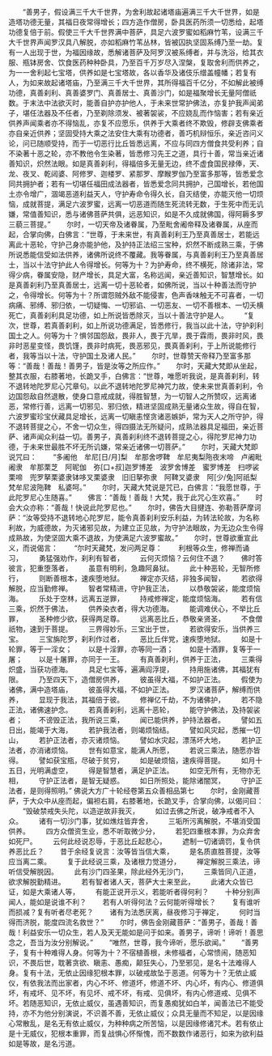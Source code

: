 <!-- { "loadSidebar": true } -->
　　“善男子，假设满三千大千世界，为舍利故起诸塔庙遍满三千大千世界，如是造塔功德无量，其福日夜常得增长；四方造作僧房，卧具医药所须一切悉给，起塔功德复倍于前。假使三千大千世界满中菩萨，具足六波罗蜜如稻麻竹苇，设满三千大千世界声闻罗汉具八解脱，亦如稻麻竹苇丛林，皆被囚执坚固系缚乃至一劫。复有一人出现于世，为福因缘故，悉解诸菩萨及阿罗汉被系缚者，并与洗浴，给其衣服、瓶钵房舍、饮食医药种种卧具，乃至百千万岁尽入涅槃，复取舍利而供养之，为一一舍利起七宝塔，供养如是七宝塔故，各以香华及诸伎乐缯盖幢幡；若复有人，为如来故起诸塔庙，乃至满三千大千世界，其所得福百千亿分，不如解此被缚功德，真善刹利、真善婆罗门、真善居士、真善沙门，如是福聚增长无量阿僧祇数。于末法中法欲灭时，能善自护亦护他人，于未来世常护佛法，亦复护我声闻弟子，堪任法器及不任者，乃至剃除须发、被著袈裟，不应娆乱而作恼害；若有亲近供养声闻乘者亦不得恼乱，亦复不应愿乐，供养于大乘者终不欺毁，修辟支佛乘者亦自亲近供养；坚固受持大乘之法安住大乘有功德者，善巧机辩恒乐，亲近咨问义论，问已随顺受持，而于一切恶行比丘皆悉远离，不应与同四方僧食共受利养；自不染著十恶之轮，亦不教他令生染著，皆悉修习先王之道，具行十善，常当亲近诸善知识，炽然法眼。如是真善刹利，得福倍多无量无边，终不虚食国民禄俸，天、龙、夜叉、乾闼婆、阿修罗、迦楼罗、紧那罗、摩睺罗伽乃至富多那等，皆悉爱念同共拥护者；若有一切堪任福田成法器者，皆悉爱念同共拥护，己国增长，若他国土亦令增广，涸竭恶道利益天人，守护寿命令得久长，自灭结使，亦能灭他一切烦恼，成就菩提，满足六波罗蜜，远离一切恶道而随生死流转无数，于生死中而无讥嫌，常值善知识，悉与诸佛菩萨共俱，远恶知识，如是不久成就佛国，得阿耨多罗三藐三菩提。”
　　尔时，一切天帝及诸眷属，乃至毗舍阇帝释及诸眷属，从座而起，合掌向佛，白佛言：“世尊，于未来世，有真善刹利王乃至真善居士，若能远离此十恶轮，守护己身亦能护他，及护持正法绍三宝种，炽然不断成熟三乘，于佛所说悉能信受如法供养，诸佛所说终不覆藏。我等眷属，与真善刹利王乃至真善居士，当以十法守护此人令得增长。何等为十？为护寿命，终不横死，除诸非法，常得少病，眷属安隐，财产增长，具足大富，名称远闻，亲近善知识，智慧增长。如是真善刹利乃至真善居士，远离一切十恶轮者，如佛所说，当以十种善法而守护之，令得增长。何等为十？所谓怨贼外敌不能侵害，色声香味触无不可喜者，一切病痛、邪缚、邪归依，一切疑悔、一切邪谄、一切恶友、一切不善根本、一切夭横死亡，真善刹利具足功德，如上所说皆悉除灭，当以十善法守护是人。
　　“复次，世尊，若真善刹利，如上所说功德满足，皆悉修行，我当以此十法，守护刹利国土之人。何等为十？惧邻国怨敌，畏非人，畏于亢旱，畏于霖雨，畏非时风，畏非时恶星变怪，畏饥馑，畏非时病死，畏恶邪见，畏真善刹利，于上所说能修行者，我等当以十法，守护国土及诸人民。”
　　尔时，世尊赞天帝释乃至富多那等：“善哉！善哉！善男子，皆是汝等之所应作。”
　　尔时，天藏大梵即从坐起，整其衣服，右膝著地，长跪叉手，白佛言：“世尊，唯愿听我说，是真善刹利，转不退转地陀罗尼心咒章句。以此不退转地陀罗尼神咒力故，使未来世真善刹利，令边国怨敌自然退散，使身口意戒成就，得胜智慧，为一切智人之所赞叹，远离诸恶，常修行善，远离一切邪见、邪归依，精进坚固成熟无量诸众生故，得自在智，六波罗蜜珍宝伏藏具足增长，远离一切瞋恚悭贪诸恶嫉妒，常为天人之所守护，得不退转菩提之心，不舍一切众生，得四摄法无所疑问，成熟法器具足福田，亲近菩萨、诸声闻众利益一切。善男子，真善刹利终不退转菩提之心，得陀罗尼神力功德，于未来世最胜不坏无所讥嫌，常亲近诸佛一切菩萨。”
　　尔时，天藏大梵即说咒曰：
　　“多阇他　牟尼[日/月]梨　牟那舍啰鞞　牟尼夷梨陁夜末啼　卢阇毗阇隶　牟那栗芝　阿昵伽　弥[口+叔]迦罗博差　波罗舍博差　蜜罗博差　扫啰裟栗啼　兜罗拏栗婆隶钵哆叉栗婆隶　旧旧拏弥隶　阿鞞叉婆隶　阿[少/兔]阿祇梨梵牟尼波陁鞞　私婆呵。”
　　尔时，天藏大梵说是咒已，白佛言：“我愿世尊，于此陀罗尼心生随喜。”
　　佛言：“善哉！善哉！大梵，我于此咒心生欢喜。”
　　时会大众亦称：“善哉！快说此陀罗尼也。”
　　尔时，佛告大目揵连、弥勒菩萨摩诃萨：“汝等受持不退转地心陀罗尼，能令真善刹利安乐利益，为转法轮故，为名称利故，为威德故，为灭诸邪见故，为建立正见故，为守护法眼故，为无边众生令得成熟故，为使坚固大乘不退故，为使满足六波罗蜜故。”
　　尔时，世尊欲重宣此义，而说偈言：
　　“尔时天藏梵，发问两足尊：
　　利根等众生，修禅而诵习，
　　勇猛强劝作，刹利有智者，
　　云何灭烦恼？云何住不退？
　　佛时答彼言，犯重堕落者，
　　虽意有明利，急趣阿鼻狱。
　　此十种恶轮，无智所修行，
　　则断善根本，速疾堕地狱。
　　禅定亦灭结，非独多闻智，
　　若欲得解脱，应当勤修禅。
　　智者常精进，守护我正法，
　　以恭敬袈裟，能度烦恼海。
　　乐处于空林，远离五逆罪，
　　持戒修禅定，能度烦恼海。
　　若有信三乘，炽然于佛法，
　　供养染衣者，得大功德海。
　　能调难伏心，不举比丘罪，
　　圣种修少欲，获得两足尊。
　　远离恶比丘，恭敬亲贤圣，
　　不食僧祇物，速到于菩提。
　　三界得妙乐，三宝出于世，
　　若欲得安乐，当供养三宝。
　　三宝旃陀罗，刹利作过者，
　　恶比丘伴党，速疾堕地狱。
　　如是十轮罪，等于一淫女；
　　以是十淫罪，亦等同一酒；
　　如是十酒罪，复等于一屠；
　　以是十屠罪，亦同于一王。
　　有真善刹利，供养于正法，
　　三乘得炽盛，当获功德海。
　　具足七宝等，遍满阎浮提，
　　持用施诸佛，其福犹有限。
　　乃至四天下，造僧房供养，
　　彼虽得大福，不如护正法。
　　假使为诸佛，满中造塔庙，
　　彼虽得大福，不如护正法。
　　罗汉诸菩萨，解缚而供养，
　　显现于我法，其福倍于彼。
　　修禅亿千劫，不为诸佛护，
　　若不隐正法，诸佛速护念。
　　若真善刹利，远离十恶轮，
　　能守护佛法，及持袈裟者；
　　不谤毁正法，我所说三乘，
　　闻已能供养，护持法器者。
　　譬如五日出，能竭于大海，
　　若护我法者，则竭烦恼结。
　　譬如风灾起，悉摧一切山，
　　若护正法者，亦灭诸烦恼。
　　譬如水灾起，漂荡坏大地，
　　若护正法者，亦消诸烦恼。
　　世有如意宝，能满人所愿，
　　若说三乘法，随愿亦皆得。
　　譬如获宝瓶，尽破于贫穷，
　　如是破烦恼，速疾得菩提。
　　如月十五日，光明满虚空，
　　得是智慧者，满足护正法。
　　如空无所有，无物亦无相，
　　守护正法者，是智无疑惑。
　　如日所照处，能除诸闇冥，
　　守护正法者，是则得照明。”
佛说大方广十轮经卷第五众善相品第七
　　尔时，金刚藏菩萨，于大众中从座而起，偏袒右肩，右膝著地，长跪叉手，合掌向佛，以偈问曰：
　　“毁破禁戒失头陀，以造逆故非我灭，
　　如过去佛之所说，破净戒者不入众。
　　诸有一切沙门事，犹如燋炷皆弃舍，
　　三垢所污离解脱，不堪消受国供养。
　　四方众僧资生业，悉不听取微少分，
　　若犯四重根本罪，为众弃舍如死尸。
　　云何此经说忍辱，于恶比丘起悲心，
　　遮制一切诸谪罚，复令供养恶比丘？
　　昔于余经复说言：汝等皆当信大乘，
　　是名质直胜菩提，汝等应当离二乘。
　　复于此经说三乘，及诸根力觉道分，
　　禅定解脱三乘法，谛听信受解脱因。
　　此有沙门四圣果，除此经外无沙门，
　　三乘皆同八正道，欲求解脱勤精进。
　　若有智者诸人天，菩萨大士来至此，
　　此诸大众皆已证，如是大乘诸人等，
　　有能正说开示义，若能听者得何利？
　　十种分别声闻人，能如是说谁不利？
　　若有人听得何法？云何能听得增长？
　　复有谁听而损减？复有听者尽老死？
　　诸有为法悉厌离，昼夜修习于禅定，
　　何时当得而济脱，能度四流名救世？”
　　尔时，佛告金刚藏菩萨：“善男子，善哉！善哉！利益安乐一切众生，若人及天无能如是问于如来。善男子，谛听！谛听！善思念之，吾当为汝分别解说。”
　　“唯然，世尊，我今谛听，愿乐欲闻。”
　　“善男子，复有十种难得人身。何等为十？不宿植善根，未修福者，心常愦闹，随恶知识，不畏后世，耽著贪欲、瞋恚、愚痴，颠狂失心，乃至邪见，是名十法难得人身。复有十法，无依止因缘犯根本罪，以破戒故坠于恶道。何等为十？无依止威仪，有依我法而出家者，内心不坏、修道坏，修道不坏、内心坏，有内心、修道俱坏，有戒坏、见不坏，有见坏、戒不坏，有戒、见俱坏，有内心修道戒、见俱不坏。若随恶知识，无依止威仪，虽遇善知识，而复愚痴犹如白羊，闻善法已不能受持，亦不为他分别演说，不识善不善，无依止威仪；众具无量而不知足，以是因缘心常散乱，是名无有依止威仪，为种种病之所苦恼，以是因缘修诸咒术。若有依止是十无威仪，犯根本重罪，而复战惧心怀惭愧，而不数数作诸恶行，如来为欲利益如是等故，是名污道。
